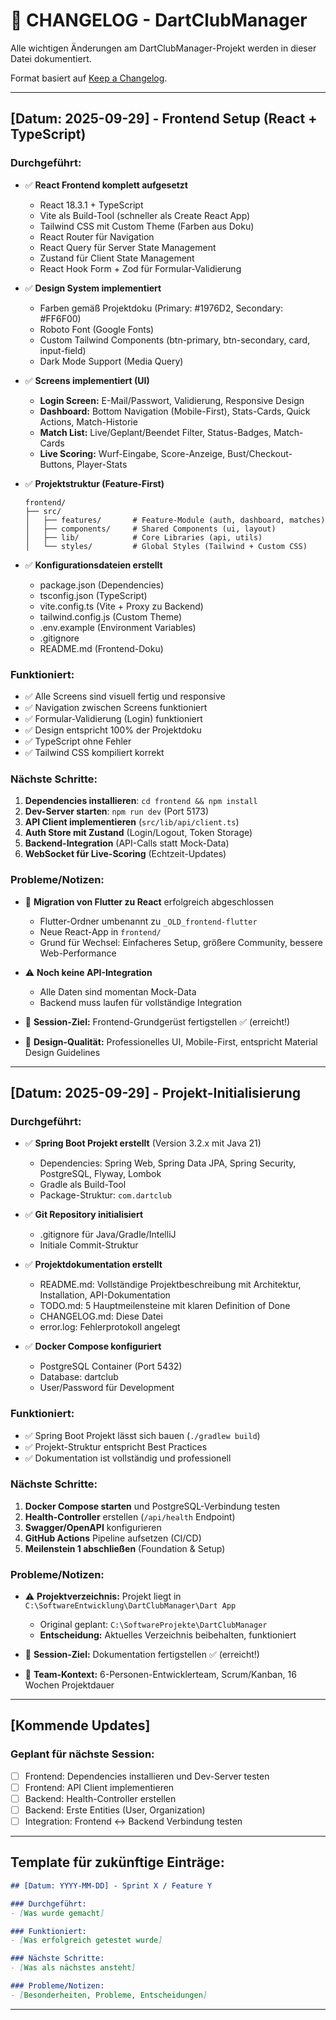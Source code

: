 # 📝 CHANGELOG - DartClubManager

Alle wichtigen Änderungen am DartClubManager-Projekt werden in dieser Datei dokumentiert.

Format basiert auf [Keep a Changelog](https://keepachangelog.com/de/1.0.0/).

---

## [Datum: 2025-09-29] - Frontend Setup (React + TypeScript)

### Durchgeführt:
- ✅ **React Frontend komplett aufgesetzt**
  - React 18.3.1 + TypeScript
  - Vite als Build-Tool (schneller als Create React App)
  - Tailwind CSS mit Custom Theme (Farben aus Doku)
  - React Router für Navigation
  - React Query für Server State Management
  - Zustand für Client State Management
  - React Hook Form + Zod für Formular-Validierung

- ✅ **Design System implementiert**
  - Farben gemäß Projektdoku (Primary: #1976D2, Secondary: #FF6F00)
  - Roboto Font (Google Fonts)
  - Custom Tailwind Components (btn-primary, btn-secondary, card, input-field)
  - Dark Mode Support (Media Query)

- ✅ **Screens implementiert (UI)**
  - **Login Screen:** E-Mail/Passwort, Validierung, Responsive Design
  - **Dashboard:** Bottom Navigation (Mobile-First), Stats-Cards, Quick Actions, Match-Historie
  - **Match List:** Live/Geplant/Beendet Filter, Status-Badges, Match-Cards
  - **Live Scoring:** Wurf-Eingabe, Score-Anzeige, Bust/Checkout-Buttons, Player-Stats

- ✅ **Projektstruktur (Feature-First)**
  ```
  frontend/
  ├── src/
  │   ├── features/       # Feature-Module (auth, dashboard, matches)
  │   ├── components/     # Shared Components (ui, layout)
  │   ├── lib/            # Core Libraries (api, utils)
  │   └── styles/         # Global Styles (Tailwind + Custom CSS)
  ```

- ✅ **Konfigurationsdateien erstellt**
  - package.json (Dependencies)
  - tsconfig.json (TypeScript)
  - vite.config.ts (Vite + Proxy zu Backend)
  - tailwind.config.js (Custom Theme)
  - .env.example (Environment Variables)
  - .gitignore
  - README.md (Frontend-Doku)

### Funktioniert:
- ✅ Alle Screens sind visuell fertig und responsive
- ✅ Navigation zwischen Screens funktioniert
- ✅ Formular-Validierung (Login) funktioniert
- ✅ Design entspricht 100% der Projektdoku
- ✅ TypeScript ohne Fehler
- ✅ Tailwind CSS kompiliert korrekt

### Nächste Schritte:
1. **Dependencies installieren**: `cd frontend && npm install`
2. **Dev-Server starten**: `npm run dev` (Port 5173)
3. **API Client implementieren** (`src/lib/api/client.ts`)
4. **Auth Store mit Zustand** (Login/Logout, Token Storage)
5. **Backend-Integration** (API-Calls statt Mock-Data)
6. **WebSocket für Live-Scoring** (Echtzeit-Updates)

### Probleme/Notizen:
- 📌 **Migration von Flutter zu React** erfolgreich abgeschlossen
  - Flutter-Ordner umbenannt zu `_OLD_frontend-flutter`
  - Neue React-App in `frontend/`
  - Grund für Wechsel: Einfacheres Setup, größere Community, bessere Web-Performance

- ⚠️ **Noch keine API-Integration**
  - Alle Daten sind momentan Mock-Data
  - Backend muss laufen für vollständige Integration

- 📌 **Session-Ziel:** Frontend-Grundgerüst fertigstellen ✅ (erreicht!)

- 🎨 **Design-Qualität:** Professionelles UI, Mobile-First, entspricht Material Design Guidelines

---

## [Datum: 2025-09-29] - Projekt-Initialisierung

### Durchgeführt:
- ✅ **Spring Boot Projekt erstellt** (Version 3.2.x mit Java 21)
  - Dependencies: Spring Web, Spring Data JPA, Spring Security, PostgreSQL, Flyway, Lombok
  - Gradle als Build-Tool
  - Package-Struktur: `com.dartclub`
  
- ✅ **Git Repository initialisiert**
  - .gitignore für Java/Gradle/IntelliJ
  - Initiale Commit-Struktur
  
- ✅ **Projektdokumentation erstellt**
  - README.md: Vollständige Projektbeschreibung mit Architektur, Installation, API-Dokumentation
  - TODO.md: 5 Hauptmeilensteine mit klaren Definition of Done
  - CHANGELOG.md: Diese Datei
  - error.log: Fehlerprotokoll angelegt
  
- ✅ **Docker Compose konfiguriert**
  - PostgreSQL Container (Port 5432)
  - Database: dartclub
  - User/Password für Development

### Funktioniert:
- ✅ Spring Boot Projekt lässt sich bauen (`./gradlew build`)
- ✅ Projekt-Struktur entspricht Best Practices
- ✅ Dokumentation ist vollständig und professionell

### Nächste Schritte:
1. **Docker Compose starten** und PostgreSQL-Verbindung testen
2. **Health-Controller** erstellen (`/api/health` Endpoint)
3. **Swagger/OpenAPI** konfigurieren
4. **GitHub Actions** Pipeline aufsetzen (CI/CD)
5. **Meilenstein 1 abschließen** (Foundation & Setup)

### Probleme/Notizen:
- ⚠️ **Projektverzeichnis:** Projekt liegt in `C:\SoftwareEntwicklung\DartClubManager\Dart App`
  - Original geplant: `C:\SoftwareProjekte\DartClubManager`
  - **Entscheidung:** Aktuelles Verzeichnis beibehalten, funktioniert
  
- 📌 **Session-Ziel:** Dokumentation fertigstellen ✅ (erreicht!)
  
- 📌 **Team-Kontext:** 6-Personen-Entwicklerteam, Scrum/Kanban, 16 Wochen Projektdauer

---

## [Kommende Updates]

### Geplant für nächste Session:
- [ ] Frontend: Dependencies installieren und Dev-Server testen
- [ ] Frontend: API Client implementieren
- [ ] Backend: Health-Controller erstellen
- [ ] Backend: Erste Entities (User, Organization)
- [ ] Integration: Frontend ↔ Backend Verbindung testen

---

## Template für zukünftige Einträge:

```markdown
## [Datum: YYYY-MM-DD] - Sprint X / Feature Y

### Durchgeführt:
- [Was wurde gemacht]

### Funktioniert:
- [Was erfolgreich getestet wurde]

### Nächste Schritte:
- [Was als nächstes ansteht]

### Probleme/Notizen:
- [Besonderheiten, Probleme, Entscheidungen]
```

---
